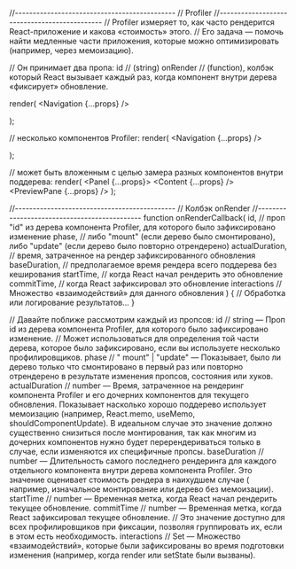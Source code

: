 //--------------------------------------------- // Profiler //--------------------------------------------- // Profiler
измеряет то, как часто рендерится React-приложение и какова «стоимость» этого. // Его задача — помочь найти медленные
части приложения, которые можно оптимизировать (например, через мемоизацию).

// Он принимает два пропа:
id // (string)
onRender // (function), колбэк который React вызывает каждый раз, когда компонент внутри дерева «фиксирует» обновление.

render(
<App>
<Profiler id="Navigation" onRender={callback}>
<Navigation {...props} />
</Profiler>
<Main {...props} />
</App>
);

// несколько компонентов Profiler:
render(
<App>
<Profiler id="Navigation" onRender={callback}>
<Navigation {...props} />
</Profiler>
<Profiler id="Main" onRender={callback}>
<Main {...props} />
</Profiler>
</App>
);

// может быть вложенным с целью замера разных компонентов внутри поддерева:
render(
<App>
<Profiler id="Panel" onRender={callback}>
<Panel {...props}>
<Profiler id="Content" onRender={callback}>
<Content {...props} />
</Profiler>
<Profiler id="PreviewPane" onRender={callback}>
<PreviewPane {...props} />
</Profiler>
</Panel>
</Profiler>
</App>
);

//--------------------------------------------- // Колбэк onRender //---------------------------------------------
function onRenderCallback(
id, // проп "id" из дерева компонента Profiler, для которого было зафиксировано изменение phase, // либо "mount" (если
дерево было смонтировано), либо "update" (если дерево было повторно отрендерено)
actualDuration, // время, затраченное на рендер зафиксированного обновления baseDuration, // предполагаемое время
рендера всего поддерева без кеширования startTime, // когда React начал рендерить это обновление commitTime, // когда
React зафиксировал это обновление interactions // Множество «взаимодействий» для данного обновления
) { // Обработка или логирование результатов... }

// Давайте поближе рассмотрим каждый из пропсов:
id // string — Проп id из дерева компонента Profiler, для которого было зафиксировано изменение. // Может использоваться
для определения той части дерева, которое было зафиксировано, если вы используете несколько профилировщиков. phase // "
mount" | "update" — Показывает, было ли дерево только что смонтировано в первый раз или повторно отрендерено в
результате изменения пропсов, состояния или хуков. actualDuration // number — Время, затраченное на рендеринг компонента
Profiler и его дочерних компонентов для текущего обновления. Показывает насколько хорошо поддерево использует
мемоизацию (например, React.memo, useMemo, shouldComponentUpdate). В идеальном случае это значение должно существенно
снизиться после монтирования, так как многим из дочерних компонентов нужно будет перерендериваться только в случае, если
изменяются их специфичные пропсы. baseDuration // number — Длительность самого последнего рендеринга для каждого
отдельного компонента внутри дерева компонента Profiler. Это значение оценивает стоимость рендера в наихудшем случае (
например, изначальное монтирование или дерево без мемоизации). startTime // number — Временная метка, когда React начал
рендерить текущее обновление. commitTime // number — Временная метка, когда React зафиксировал текущее обновление. //
Это значение доступно для всех профилировщиков при фиксации, позволяя группировать их, если в этом есть необходимость.
interactions // Set — Множество «взаимодействий», которые были зафиксированы во время подготовки изменения (например,
когда render или setState были вызваны).





